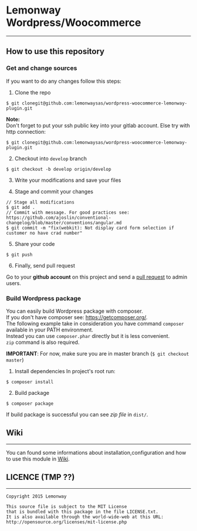 # Lemonway Wordpress/Woocommerce
---
## How to use this repository

### Get and change sources
If you want to do any changes follow this steps:

1.  Clone the repo
```
$ git clonegit@github.com:lemonwaysas/wordpress-woocommerce-lemonway-plugin.git
```
  **Note:**  
  Don't forget to put your ssh public key into your gitlab account.  Else try with http connection:  
```
$ git clonegit@github.com:lemonwaysas/wordpress-woocommerce-lemonway-plugin.git
```

2.  Checkout into `develop` branch
```
$ git checkout -b develop origin/develop
```
3.  Write your modifications and save your files

4. Stage and commit your changes
```
// Stage all modifications
$ git add .
// Commit with message. For good practices see: https://github.com/ajoslin/conventional-changelog/blob/master/conventions/angular.md  
$ git commit -m "fix(webkit): Not display card form selection if customer no have crad number"
```
5.  Share your code
```
$ git push
```

6. Finally, send pull request

  Go to your **github account** on this project and send a [pull request](https://github.com/lemonwaysas/wordpress-woocommerce-lemonway-plugin/pulls) to admin users.

### Build Wordpress package

You can easily build Wordpress package with composer.  
If you don't have composer see: https://getcomposer.org/.  
The following example take in consideration you have command `composer` available in your PATH environment.  
Instead you can use `composer.phar` directly but it is less convenient.  
`zip` command is also required.

**IMPORTANT**: For now, make sure you are in master branch (`$ git checkout master`)

1.  Install dependencies
In project's root run:
```
$ composer install
```

2.  Build package
```
$ composer package
```

If build package is successful you can see *zip file* in `dist/`.


## Wiki
---
You can found some informations about installation,configuration and how to use this module in [Wiki](https://github.com/lemonwaysas/wordpress-woocommerce-lemonway-plugin/wiki).



## LICENCE (TMP ??)
---
```
Copyright 2015 Lemonway

This source file is subject to the MIT License
that is bundled with this package in the file LICENSE.txt.
It is also available through the world-wide-web at this URL:
http://opensource.org/licenses/mit-license.php
```
